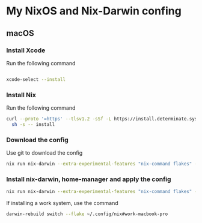 # My NixOS and Nix-Darwin confing

## macOS
### Install Xcode

Run the following command

```bash

xcode-select --install

```


### Install Nix

Run the following command

```bash
curl --proto '=https' --tlsv1.2 -sSf -L https://install.determinate.systems/nix | \
  sh -s -- install
```

### Download the config

Use git to download the config

```bash
nix run nix-darwin --extra-experimental-features "nix-command flakes" -- switch --flake ~/.config/nix#home-macbook-pro
```

### Install nix-darwin, home-manager and apply the config

```bash
nix run nix-darwin --extra-experimental-features "nix-command flakes" -- switch --flake ~/.config/nix#work-macbook-pro
```

If installing a work system, use the command 

```bash
darwin-rebuild switch --flake ~/.config/nix#work-macbook-pro
```


